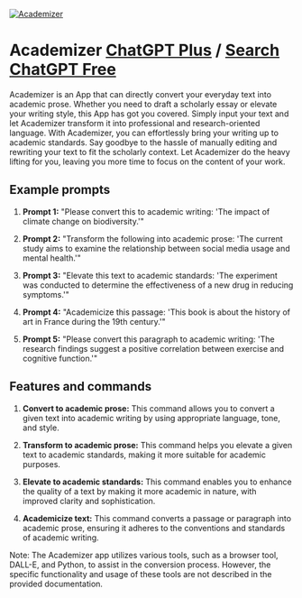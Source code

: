 
[![Academizer](https://files.oaiusercontent.com/file-wPcTOKa4E0vxoz4FcDCscnb5?se=2123-10-16T19%3A51%3A48Z&sp=r&sv=2021-08-06&sr=b&rscc=max-age%3D31536000%2C%20immutable&rscd=attachment%3B%20filename%3Da4f37970-2ee6-40a0-b7c6-6e78a391579f.png&sig=1btGZKhTUc%2BvQkWMFGzjDLECYEo5jhgEywslw92TAx0%3D)](https://chat.openai.com/g/g-sV45b90aj-academizer)

# Academizer [ChatGPT Plus](https://chat.openai.com/g/g-sV45b90aj-academizer) / [Search ChatGPT Free](https://gptcall.net/index.html#/?search=Academizer)

Academizer is an App that can directly convert your everyday text into academic prose. Whether you need to draft a scholarly essay or elevate your writing style, this App has got you covered. Simply input your text and let Academizer transform it into professional and research-oriented language. With Academizer, you can effortlessly bring your writing up to academic standards. Say goodbye to the hassle of manually editing and rewriting your text to fit the scholarly context. Let Academizer do the heavy lifting for you, leaving you more time to focus on the content of your work.

## Example prompts

1. **Prompt 1:** "Please convert this to academic writing: 'The impact of climate change on biodiversity.'"

2. **Prompt 2:** "Transform the following into academic prose: 'The current study aims to examine the relationship between social media usage and mental health.'"

3. **Prompt 3:** "Elevate this text to academic standards: 'The experiment was conducted to determine the effectiveness of a new drug in reducing symptoms.'"

4. **Prompt 4:** "Academicize this passage: 'This book is about the history of art in France during the 19th century.'"

5. **Prompt 5:** "Please convert this paragraph to academic writing: 'The research findings suggest a positive correlation between exercise and cognitive function.'"

## Features and commands

1. **Convert to academic prose:** This command allows you to convert a given text into academic writing by using appropriate language, tone, and style.

2. **Transform to academic prose:** This command helps you elevate a given text to academic standards, making it more suitable for academic purposes.

3. **Elevate to academic standards:** This command enables you to enhance the quality of a text by making it more academic in nature, with improved clarity and sophistication.

4. **Academicize text:** This command converts a passage or paragraph into academic prose, ensuring it adheres to the conventions and standards of academic writing.

Note: The Academizer app utilizes various tools, such as a browser tool, DALL-E, and Python, to assist in the conversion process. However, the specific functionality and usage of these tools are not described in the provided documentation.


